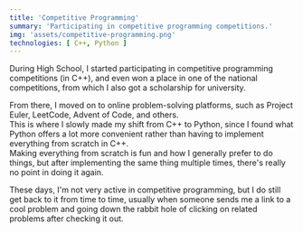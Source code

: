 ```yaml
---
title: 'Competitive Programming'
summary: 'Participating in competitive programming competitions.'
img: 'assets/competitive-programming.png'
technologies: [ C++, Python ]
---
```


During High School, I started participating in competitive programming competitions (in C++), and even won a place in
one of the national competitions, from which I also got a scholarship for university.

From there, I moved on to online problem-solving platforms, such as Project Euler, LeetCode, Advent of Code, and
others.\
This is where I slowly made my shift from C++ to Python, since I found what Python offers a lot more convenient rather
than having to implement everything from scratch in C++.\
Making everything from scratch is fun and how I generally prefer to do things, but after implementing the same thing
multiple times, there's really no point in doing it again.

These days, I'm not very active in competitive programming, but I do still get back to it from time to time, usually
when someone sends me a link to a cool problem and going down the rabbit hole of clicking on related problems after
checking it out.
